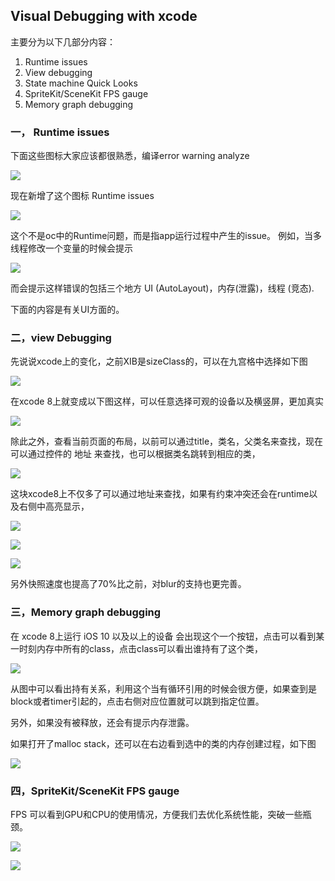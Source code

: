 ##                   Visual Debugging with xcode
主要分为以下几部分内容：

1. Runtime issues 
2. View debugging 
3. State machine Quick Looks 
4. SpriteKit/SceneKit FPS gauge 
5. Memory graph debugging 

### 一， Runtime issues
下面这些图标大家应该都很熟悉，编译error warning analyze 

![](Resource/929327D0-909A-46CA-9054-2E4B449C7FA6.png)

现在新增了这个图标 Runtime issues 

![](Resource/C50E86B5-DF60-4B1F-8B50-6755902013F2.png)

这个不是oc中的Runtime问题，而是指app运行过程中产生的issue。 
例如，当多线程修改一个变量的时候会提示 

![](Resource/4F58DC12-3828-4FE5-BE63-65F87611D7FF.png)

而会提示这样错误的包括三个地方 UI (AutoLayout)，内存(泄露)，线程 (竞态).


下面的内容是有关UI方面的。

### 二，view Debugging

先说说xcode上的变化，之前XIB是sizeClass的，可以在九宫格中选择如下图 

![](Resource/4D6EBF46-D24C-4E4C-BA5E-79A6B184C4FD.png)

在xcode 8上就变成以下图这样，可以任意选择可观的设备以及横竖屏，更加真实 

![](Resource/BC21562D-A93B-4FB4-AF84-244A1C01C386.png)

除此之外，查看当前页面的布局，以前可以通过title，类名，父类名来查找，现在可以通过控件的 地址 来查找，也可以根据类名跳转到相应的类，

![](Resource/AB0222B7-758E-47DE-B2E1-E0BAFD3D5F31.png)

这块xcode8上不仅多了可以通过地址来查找，如果有约束冲突还会在runtime以及右侧中高亮显示，

![](Resource/72479067-DFF5-49CC-AEA1-075E2BAF832D.png)

![](Resource/A05CDA2E-5C6E-46CE-B3E0-13C4871B7A33.png)

![](Resource/DD935938-A98C-4476-A7C4-38290A5A140C.png)

另外快照速度也提高了70%比之前，对blur的支持也更完善。


### 三，Memory graph debugging

在 xcode 8上运行 iOS 10 以及以上的设备 会出现这个一个按钮，点击可以看到某一时刻内存中所有的class，点击class可以看出谁持有了这个类，
 
![](Resource/86E05E43-80A9-4FDE-BDFF-CB12CC96BD3E.png)
 

从图中可以看出持有关系，利用这个当有循环引用的时候会很方便，如果查到是block或者timer引起的，点击右侧对应位置就可以跳到指定位置。

另外，如果没有被释放，还会有提示内存泄露。

如果打开了malloc stack，还可以在右边看到选中的类的内存创建过程，如下图 

![](Resource/5D4626E1-0C44-4F33-B624-F44A64018B78.png)


### 四，SpriteKit/SceneKit FPS gauge

FPS 可以看到GPU和CPU的使用情况，方便我们去优化系统性能，突破一些瓶颈。

![](Resource/20160725150425507.png)

![](Resource/20160725150407512.png)
